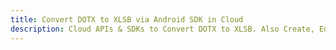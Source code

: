 ---title: Convert DOTX to XLSB via Android SDK in Clouddescription: Cloud APIs & SDKs to Convert DOTX to XLSB. Also Create, Edit & Render Microsoft Word & OpenOffice documents in the Cloud.---